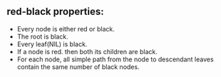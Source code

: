 ## red-black properties:
* Every node is either red or black.
* The root is black.
* Every leaf(NIL) is black.
* If a node is red. then both its children are black.
* For each node, all simple path from the node to descendant leaves contain the same number of black nodes.
